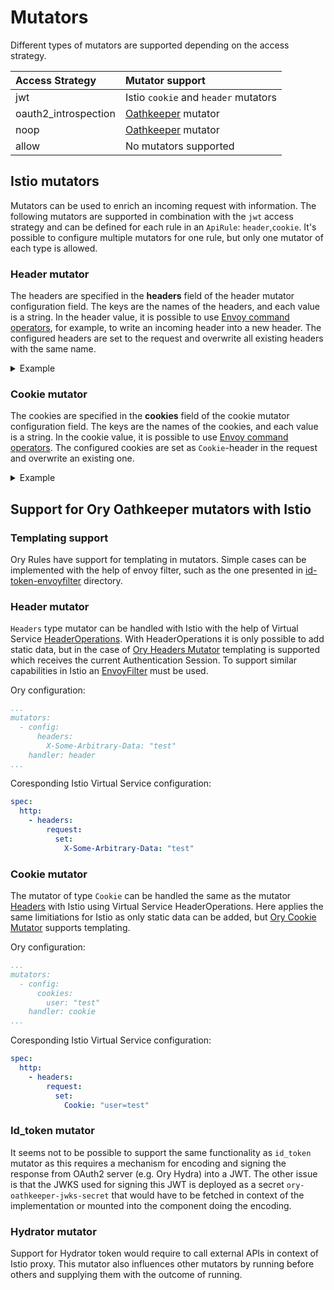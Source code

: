 # Mutators

Different types of mutators are supported depending on the access strategy.

| Access Strategy      | Mutator support                                                           |
|:---------------------|:--------------------------------------------------------------------------|
| jwt                  | Istio `cookie` and `header` mutators                                           |
| oauth2_introspection | [Oathkeeper](https://www.ory.sh/docs/oathkeeper/pipeline/mutator) mutator |
| noop                 | [Oathkeeper](https://www.ory.sh/docs/oathkeeper/pipeline/mutator) mutator |
| allow                | No mutators supported                                                     |

## Istio mutators
Mutators can be used to enrich an incoming request with information. The following mutators are supported in combination with the `jwt` access strategy and can be defined for each rule in an `ApiRule`: `header`,`cookie`. It's possible to configure multiple mutators for one rule, but only one mutator of each type is allowed.

### Header mutator
The headers are specified in the **headers** field of the header mutator configuration field. The keys are the names of the headers, and each value is a string. In the header value, it is possible to use [Envoy command operators](https://www.envoyproxy.io/docs/envoy/latest/configuration/observability/access_log/usage#command-operators), for example, to write an incoming header into a new header. The configured headers are set to the request and overwrite all existing headers with the same name.

<div tabs name="api-rule" group="sample-cr">
  <details>
  <summary label="Example">
  Example
  </summary>

In the following example, two different headers are specified: **X-Custom-Auth**, which uses the incoming Authorization header as a value, and **X-Some-Data** with the value `some-data`.

```yaml
apiVersion: gateway.kyma-project.io/v1beta1
kind: APIRule
metadata:
  name: service-secured
  namespace: $NAMESPACE
spec:
  gateway: kyma-system/kyma-gateway
  host: httpbin.$DOMAIN_TO_EXPOSE_WORKLOADS
  service:
    name: httpbin
    port: 8000
  rules:
    - path: /headers
      methods: ["GET"]
      mutators:
        - handler: header
          config:
            headers:
              X-Custom-Auth: "%REQ(Authorization)%"
              X-Some-Data: "some-data"
      accessStrategies:
        - handler: jwt
          config:
            authentications:
              - issuer: $ISSUER
                jwksUri: $JWKS_URI
```

  </details>
</div>

### Cookie mutator
The cookies are specified in the **cookies** field of the cookie mutator configuration field. The keys are the names of the cookies, and each value is a string. In the cookie value, it is possible to use [Envoy command operators](https://www.envoyproxy.io/docs/envoy/latest/configuration/observability/access_log/usage#command-operators). The configured cookies are set as `Cookie`-header in the request and overwrite an existing one.

<div tabs name="api-rule" group="sample-cr">
  <details>
  <summary label="Example">
  Example
  </summary>

The following APIRule example has a new cookie added with the name `some-data` and the value `data`.

```yaml
apiVersion: gateway.kyma-project.io/v1beta1
kind: APIRule
metadata:
  name: service-secured
  namespace: $NAMESPACE
spec:
  gateway: kyma-system/kyma-gateway
  host: httpbin.$DOMAIN_TO_EXPOSE_WORKLOADS
  service:
    name: httpbin
    port: 8000
  rules:
    - path: /headers
      methods: ["GET"]
      mutators:
        - handler: cookie
          config:
            cookies:
              some-data: "data"
      accessStrategies:
        - handler: jwt
          config:
            authentications:
              - issuer: $ISSUER
                jwksUri: $JWKS_URI
```

  </details>
</div>

## Support for Ory Oathkeeper mutators with Istio

### Templating support

Ory Rules have support for templating in mutators. Simple cases can be implemented with the help of envoy filter, such as the one presented in [id-token-envoyfilter](id-token-envoyfilter) directory.

### Header mutator

`Headers` type mutator can be handled with Istio with the help of Virtual Service [HeaderOperations](https://istio.io/latest/docs/reference/config/networking/virtual-service/#Headers-HeaderOperations). With HeaderOperations it is only possible to add static data, but in the case of [Ory Headers Mutator](https://www.ory.sh/docs/oathkeeper/pipeline/mutator#headers) templating is supported which receives the current Authentication Session. To support similar capabilities in Istio an [EnvoyFilter](https://istio.io/latest/docs/reference/config/networking/envoy-filter/) must be used.

Ory configuration:

```yaml
...
mutators:
  - config:
      headers:
        X-Some-Arbitrary-Data: "test"
    handler: header
...
```

Coresponding Istio Virtual Service configuration:

```yaml
spec:
  http:
    - headers:
        request:
          set:
            X-Some-Arbitrary-Data: "test"
```

### Cookie mutator

The mutator of type `Cookie` can be handled the same as the mutator [Headers](#headers) with Istio using Virtual Service HeaderOperations. Here applies the same limitiations for Istio as only static data can be added, but [Ory Cookie Mutator](https://www.ory.sh/docs/oathkeeper/pipeline/mutator#cookie) supports templating.

Ory configuration:

```yaml
...
mutators:
  - config:
      cookies:
        user: "test"
    handler: cookie
...
```

Coresponding Istio Virtual Service configuration:

```yaml
spec:
  http:
    - headers:
        request:
          set:
            Cookie: "user=test"
```

### Id_token mutator

It seems not to be possible to support the same functionality as `id_token` mutator as this requires a mechanism for encoding and signing the response from OAuth2 server (e.g. Ory Hydra) into a JWT. 
The other issue is that the JWKS used for signing this JWT is deployed as a secret `ory-oathkeeper-jwks-secret` that would have to be fetched in context of the implementation or mounted into the component doing the encoding.

### Hydrator mutator

Support for Hydrator token would require to call external APIs in context of Istio proxy. This mutator also influences other mutators by running before others and supplying them with the outcome of running.
